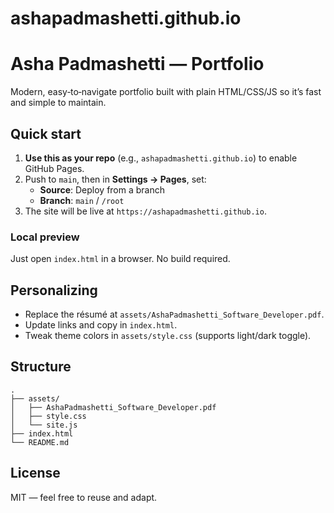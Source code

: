# ashapadmashetti.github.io

# Asha Padmashetti — Portfolio

Modern, easy‑to‑navigate portfolio built with plain HTML/CSS/JS so it’s fast and simple to maintain.

## Quick start

1. **Use this as your repo** (e.g., `ashapadmashetti.github.io`) to enable GitHub Pages.
2. Push to `main`, then in **Settings → Pages**, set:
   - **Source**: Deploy from a branch
   - **Branch**: `main` / `/root`
3. The site will be live at `https://ashapadmashetti.github.io`.

### Local preview
Just open `index.html` in a browser. No build required.

## Personalizing
- Replace the résumé at `assets/AshaPadmashetti_Software_Developer.pdf`.
- Update links and copy in `index.html`.
- Tweak theme colors in `assets/style.css` (supports light/dark toggle).

## Structure
```
.
├── assets/
│   ├── AshaPadmashetti_Software_Developer.pdf
│   ├── style.css
│   └── site.js
├── index.html
└── README.md
```

## License
MIT — feel free to reuse and adapt.
